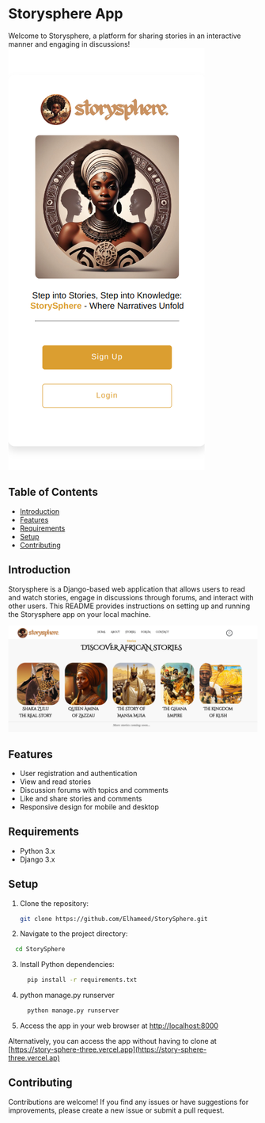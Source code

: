 # Storysphere App

Welcome to Storysphere, a platform for sharing stories in an interactive manner and engaging in discussions!
![StorySphere](https://github.com/Elhameed/StorySphere/blob/main/Screenshot%20from%202024-04-05%2012-31-47.png)

## Table of Contents

- [Introduction](#introduction)
- [Features](#features)
- [Requirements](#requirements)
- [Setup](#setup)
- [Contributing](#contributing)

## Introduction

Storysphere is a Django-based web application that allows users to read and watch stories, engage in discussions through forums, and interact with other users. This README provides instructions on setting up and running the Storysphere app on your local machine.

![StorySphere](https://github.com/Elhameed/StorySphere/blob/main/Screenshot%20from%202024-04-07%2008-05-28.png)

## Features

- User registration and authentication
- View and read stories
- Discussion forums with topics and comments
- Like and share stories and comments
- Responsive design for mobile and desktop

## Requirements

- Python 3.x
- Django 3.x

## Setup

1. Clone the repository:

   ```bash
   git clone https://github.com/Elhameed/StorySphere.git
   ```
2. Navigate to the project directory:

  ```bash
    cd StorySphere
  ```
3. Install Python dependencies:
   ```bash
     pip install -r requirements.txt
   ```
4. python manage.py runserver
   ```bash
     python manage.py runserver
    ```
5. Access the app in your web browser at [http://localhost:8000](http://localhost:8000)

Alternatively, you can access the app without having to clone at [https://story-sphere-three.vercel.app](https://story-sphere-three.vercel.ap)

## Contributing
Contributions are welcome! If you find any issues or have suggestions for improvements, please create a new issue or submit a pull request.
